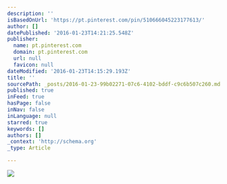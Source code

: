 ```yaml
---
description: ''
isBasedOnUrl: 'https://pt.pinterest.com/pin/510666045223177613/'
author: []
datePublished: '2016-01-23T14:21:25.548Z'
publisher:
  name: pt.pinterest.com
  domain: pt.pinterest.com
  url: null
  favicon: null
dateModified: '2016-01-23T14:15:29.193Z'
title: ''
sourcePath: _posts/2016-01-23-99b02271-07c6-4102-bddf-c9c6b507c260.md
published: true
inFeed: true
hasPage: false
inNav: false
inLanguage: null
starred: true
keywords: []
authors: []
_context: 'http://schema.org'
_type: Article

---
```

![](https://s-media-cache-ak0.pinimg.com/236x/ba/6c/08/ba6c085a4b17d5bcee072af53b263c8f.jpg)